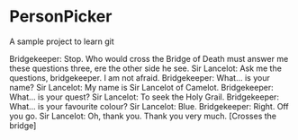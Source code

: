 # PersonPicker
A sample project to learn git

Bridgekeeper: Stop. Who would cross the Bridge of Death must answer me these questions three, ere the other side he see.
Sir Lancelot: Ask me the questions, bridgekeeper. I am not afraid.
Bridgekeeper: What... is your name?
Sir Lancelot: My name is Sir Lancelot of Camelot.
Bridgekeeper: What... is your quest?
Sir Lancelot: To seek the Holy Grail.
Bridgekeeper: What... is your favourite colour?
Sir Lancelot: Blue.
Bridgekeeper: Right. Off you go.
Sir Lancelot: Oh, thank you. Thank you very much. [Crosses the bridge]
